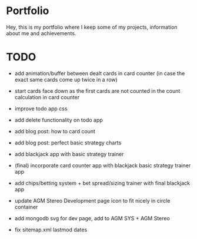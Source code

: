 # Portfolio
Hey, this is my portfolio where I keep some of my projects, information about me and achievements.

# TODO
- add animation/buffer between dealt cards in card counter (in case the exact same cards come up twice in a row)
- start cards face down as the first cards are not counted in the count calculation in card counter

- improve todo app css
- add delete functionality on todo app

- add blog post: how to card count
- add blog post: perfect basic strategy charts
- add blackjack app with basic strategy trainer
- (final) incorporate card counter app with blackjack basic strategy trainer app
- add chips/betting system + bet spread/sizing trainer with final blackjack app

- update AGM Stereo Development page icon to fit nicely in circle container

- add mongodb svg for dev page, add to AGM SYS + AGM Stereo

- fix sitemap.xml lastmod dates